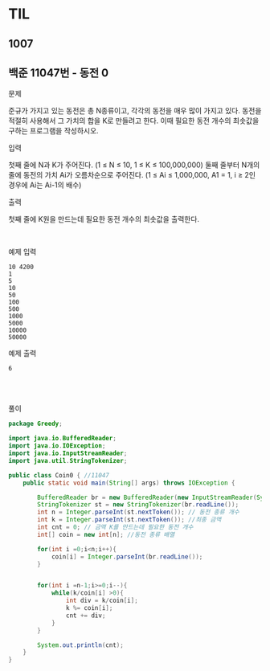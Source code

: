 # TIL

## 1007

## 백준 11047번 - 동전 0<br>

문제 <br>

준규가 가지고 있는 동전은 총 N종류이고, 각각의 동전을 매우 많이 가지고 있다.
동전을 적절히 사용해서 그 가치의 합을 K로 만들려고 한다. 이때 필요한 동전 개수의 최솟값을 구하는 프로그램을 작성하시오.

입력

첫째 줄에 N과 K가 주어진다. (1 ≤ N ≤ 10, 1 ≤ K ≤ 100,000,000)
둘째 줄부터 N개의 줄에 동전의 가치 Ai가 오름차순으로 주어진다. (1 ≤ Ai ≤ 1,000,000, A1 = 1, i ≥ 2인 경우에 Ai는 Ai-1의 배수)

출력

첫째 줄에 K원을 만드는데 필요한 동전 개수의 최솟값을 출력한다.

<br>

예제 입력
```
10 4200
1
5
10
50
100
500
1000
5000
10000
50000
```
예제 출력
```
6
```
<br>

<br>

풀이
```java
package Greedy;

import java.io.BufferedReader;
import java.io.IOException;
import java.io.InputStreamReader;
import java.util.StringTokenizer;

public class Coin0 { //11047
    public static void main(String[] args) throws IOException {

        BufferedReader br = new BufferedReader(new InputStreamReader(System.in));
        StringTokenizer st = new StringTokenizer(br.readLine());
        int n = Integer.parseInt(st.nextToken()); // 동전 종류 개수
        int k = Integer.parseInt(st.nextToken()); //최종 금액
        int cnt = 0; // 금액 K를 만드는데 필요한 동전 개수
        int[] coin = new int[n]; //동전 종류 배열

        for(int i =0;i<n;i++){
            coin[i] = Integer.parseInt(br.readLine());
        }


        for(int i =n-1;i>=0;i--){
            while(k/coin[i] >0){
                int div = k/coin[i];
                k %= coin[i];
                cnt += div;
            }
        }

        System.out.println(cnt);
    }
}

```
